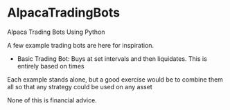 # AlpacaTradingBots
Alpaca Trading Bots Using Python

A few example trading bots are here for inspiration. 
* Basic Trading Bot: Buys at set intervals and then liquidates. This is entirely based on times

Each example stands alone, but a good exercise would be to combine them all so that any strategy could be used on any asset

None of this is financial advice.
